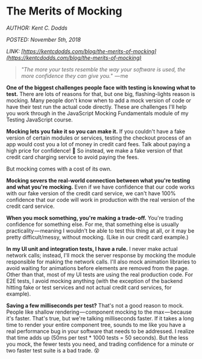 # The Merits of Mocking

_AUTHOR: Kent C. Dodds_

_POSTED: November 5th, 2018_

_LINK: [https://kentcdodds.com/blog/the-merits-of-mocking](https://kentcdodds.com/blog/the-merits-of-mocking)_

> _"The more your tests resemble the way your software is used, the more confidence they can give you."_  — me

**One of the biggest challenges people face with testing is knowing what to test.** There are lots of reasons for that, but one big, flashing-lights reason is mocking. Many people don't know when to add a mock version of code or have their test run the actual code directly. These are challenges I'll help you work through in the JavaScript Mocking Fundamentals module of my Testing JavaScript course.

**Mocking lets you fake it so you can make it.** If you couldn't have a fake version of certain modules or services, testing the checkout process of an app would cost you a lot of money in credit card fees. Talk about paying a high price for confidence! 🤑 So instead, we make a fake version of that credit card charging service to avoid paying the fees.

But mocking comes with a cost of its own.

**Mocking severs the real-world connection between what you're testing and what you're mocking.** Even if we have confidence that our code works with our fake version of the credit card service, we can't have 100% confidence that our code will work in production with the real version of the credit card service.

**When you mock something, you're making a trade-off.** You're trading confidence for something else. For me, that something else is usually practicality — meaning I wouldn't be able to test this thing at all, or it may be pretty difficult/messy, without mocking. (Like in our credit card example.)

**In my UI unit and integration tests, I have a rule.** I never make actual network calls; instead, I'll mock the server response by mocking the module responsible for making the network calls. I'll also mock animation libraries to avoid waiting for animations before elements are removed from the page. Other than that, most of my UI tests are using the real production code. For E2E tests, I avoid mocking anything (with the exception of the backend hitting fake or test services and not actual credit card services, for example).

**Saving a few milliseconds per test?** That's not a good reason to mock. People like shallow rendering — component mocking to the max — because it's faster. That's true, but we're talking milliseconds faster. If it takes a long time to render your entire component tree, sounds to me like you have a real performance bug in your software that needs to be addressed. I realize that time adds up (50ms per test \* 1000 tests = 50 seconds). But the less you mock, the fewer tests you need, and trading confidence for a minute or two faster test suite is a bad trade. 😵
